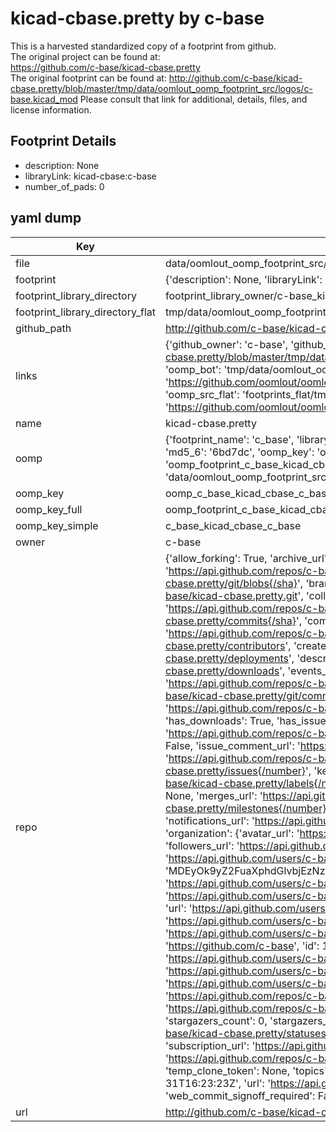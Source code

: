 # kicad-cbase.pretty by c-base  
This is a harvested standardized copy of a footprint from github.  
The original project can be found at:  
https://github.com/c-base/kicad-cbase.pretty  
The original footprint can be found at:
http://github.com/c-base/kicad-cbase.pretty/blob/master/tmp/data/oomlout_oomp_footprint_src/logos/c-base.kicad_mod
Please consult that link for additional, details, files, and license information.  
## Footprint Details
* description: None  
* libraryLink: kicad-cbase:c-base  
* number_of_pads: 0  
## yaml dump  
| Key | Value |  
| --- | --- |  
| file | data/oomlout_oomp_footprint_src/kicad-cbase.pretty/logos/c-base.kicad_mod |  
| footprint | {'description': None, 'libraryLink': 'kicad-cbase:c-base', 'number_of_pads': 0} |  
| footprint_library_directory | footprint_library_owner/c-base_kicad-cbase.pretty |  
| footprint_library_directory_flat | tmp/data/oomlout_oomp_footprint_src/footprints_flat/c_base_kicad_cbase_c_base/working |  
| github_path | http://github.com/c-base/kicad-cbase.pretty/blob/master/tmp/data/oomlout_oomp_footprint_src/logos/c-base.kicad_mod |  
| links | {'github_owner': 'c-base', 'github_repo_name': 'kicad-cbase.pretty', 'github_src': 'http://github.com/c-base/kicad-cbase.pretty/blob/master/tmp/data/oomlout_oomp_footprint_src/logos/c-base.kicad_mod', 'github_src_repo': 'https://github.com/c-base/kicad-cbase.pretty', 'oomp_bot': 'tmp/data/oomlout_oomp_footprint_src/footprints/c_base_kicad_cbase_c_base/working', 'oomp_bot_github': 'https://github.com/oomlout/oomlout_oomp_footprint_bot/tree/main/tmp/data/oomlout_oomp_footprint_src/footprints/c_base_kicad_cbase_c_base/working', 'oomp_src_flat': 'footprints_flat/tmp/data/oomlout_oomp_footprint_src/footprints_flat/c_base_kicad_cbase_c_base/working', 'oomp_src_flat_github': 'https://github.com/oomlout/oomlout_oomp_footprint_src/tree/main/tmp/data/oomlout_oomp_footprint_src/footprints_flat/c_base_kicad_cbase_c_base/working'} |  
| name | kicad-cbase.pretty |  
| oomp | {'footprint_name': 'c_base', 'library_name': 'kicad_cbase', 'md5': '6bd7dcea57df6901e63e0ea6275c1583', 'md5_10': '6bd7dcea57', 'md5_5': '6bd7d', 'md5_6': '6bd7dc', 'oomp_key': 'oomp_c_base_kicad_cbase_c_base', 'oomp_key_extra': 'oomp_footprint_c_base_kicad_cbase_c_base', 'oomp_key_full': 'oomp_footprint_c_base_kicad_cbase_c_base_6bd7dc', 'oomp_key_simple': 'c_base_kicad_cbase_c_base', 'original_filename': 'data/oomlout_oomp_footprint_src/kicad-cbase.pretty/logos/c-base.kicad_mod', 'owner_name': 'c_base'} |  
| oomp_key | oomp_c_base_kicad_cbase_c_base |  
| oomp_key_full | oomp_footprint_c_base_kicad_cbase_c_base |  
| oomp_key_simple | c_base_kicad_cbase_c_base |  
| owner | c-base |  
| repo | {'allow_forking': True, 'archive_url': 'https://api.github.com/repos/c-base/kicad-cbase.pretty/{archive_format}{/ref}', 'archived': False, 'assignees_url': 'https://api.github.com/repos/c-base/kicad-cbase.pretty/assignees{/user}', 'blobs_url': 'https://api.github.com/repos/c-base/kicad-cbase.pretty/git/blobs{/sha}', 'branches_url': 'https://api.github.com/repos/c-base/kicad-cbase.pretty/branches{/branch}', 'clone_url': 'https://github.com/c-base/kicad-cbase.pretty.git', 'collaborators_url': 'https://api.github.com/repos/c-base/kicad-cbase.pretty/collaborators{/collaborator}', 'comments_url': 'https://api.github.com/repos/c-base/kicad-cbase.pretty/comments{/number}', 'commits_url': 'https://api.github.com/repos/c-base/kicad-cbase.pretty/commits{/sha}', 'compare_url': 'https://api.github.com/repos/c-base/kicad-cbase.pretty/compare/{base}...{head}', 'contents_url': 'https://api.github.com/repos/c-base/kicad-cbase.pretty/contents/{+path}', 'contributors_url': 'https://api.github.com/repos/c-base/kicad-cbase.pretty/contributors', 'created_at': '2016-01-31T16:23:23Z', 'default_branch': 'master', 'deployments_url': 'https://api.github.com/repos/c-base/kicad-cbase.pretty/deployments', 'description': 'c-base KiCAD library', 'disabled': False, 'downloads_url': 'https://api.github.com/repos/c-base/kicad-cbase.pretty/downloads', 'events_url': 'https://api.github.com/repos/c-base/kicad-cbase.pretty/events', 'fork': False, 'forks': 0, 'forks_count': 0, 'forks_url': 'https://api.github.com/repos/c-base/kicad-cbase.pretty/forks', 'full_name': 'c-base/kicad-cbase.pretty', 'git_commits_url': 'https://api.github.com/repos/c-base/kicad-cbase.pretty/git/commits{/sha}', 'git_refs_url': 'https://api.github.com/repos/c-base/kicad-cbase.pretty/git/refs{/sha}', 'git_tags_url': 'https://api.github.com/repos/c-base/kicad-cbase.pretty/git/tags{/sha}', 'git_url': 'git://github.com/c-base/kicad-cbase.pretty.git', 'has_discussions': False, 'has_downloads': True, 'has_issues': True, 'has_pages': False, 'has_projects': True, 'has_wiki': True, 'homepage': None, 'hooks_url': 'https://api.github.com/repos/c-base/kicad-cbase.pretty/hooks', 'html_url': 'https://github.com/c-base/kicad-cbase.pretty', 'id': 50783291, 'is_template': False, 'issue_comment_url': 'https://api.github.com/repos/c-base/kicad-cbase.pretty/issues/comments{/number}', 'issue_events_url': 'https://api.github.com/repos/c-base/kicad-cbase.pretty/issues/events{/number}', 'issues_url': 'https://api.github.com/repos/c-base/kicad-cbase.pretty/issues{/number}', 'keys_url': 'https://api.github.com/repos/c-base/kicad-cbase.pretty/keys{/key_id}', 'labels_url': 'https://api.github.com/repos/c-base/kicad-cbase.pretty/labels{/name}', 'language': None, 'languages_url': 'https://api.github.com/repos/c-base/kicad-cbase.pretty/languages', 'license': None, 'merges_url': 'https://api.github.com/repos/c-base/kicad-cbase.pretty/merges', 'milestones_url': 'https://api.github.com/repos/c-base/kicad-cbase.pretty/milestones{/number}', 'mirror_url': None, 'name': 'kicad-cbase.pretty', 'network_count': 0, 'node_id': 'MDEwOlJlcG9zaXRvcnk1MDc4MzI5MQ==', 'notifications_url': 'https://api.github.com/repos/c-base/kicad-cbase.pretty/notifications{?since,all,participating}', 'open_issues': 0, 'open_issues_count': 0, 'organization': {'avatar_url': 'https://avatars.githubusercontent.com/u/1377625?v=4', 'events_url': 'https://api.github.com/users/c-base/events{/privacy}', 'followers_url': 'https://api.github.com/users/c-base/followers', 'following_url': 'https://api.github.com/users/c-base/following{/other_user}', 'gists_url': 'https://api.github.com/users/c-base/gists{/gist_id}', 'gravatar_id': '', 'html_url': 'https://github.com/c-base', 'id': 1377625, 'login': 'c-base', 'node_id': 'MDEyOk9yZ2FuaXphdGlvbjEzNzc2MjU=', 'organizations_url': 'https://api.github.com/users/c-base/orgs', 'received_events_url': 'https://api.github.com/users/c-base/received_events', 'repos_url': 'https://api.github.com/users/c-base/repos', 'site_admin': False, 'starred_url': 'https://api.github.com/users/c-base/starred{/owner}{/repo}', 'subscriptions_url': 'https://api.github.com/users/c-base/subscriptions', 'type': 'Organization', 'url': 'https://api.github.com/users/c-base'}, 'owner': {'avatar_url': 'https://avatars.githubusercontent.com/u/1377625?v=4', 'events_url': 'https://api.github.com/users/c-base/events{/privacy}', 'followers_url': 'https://api.github.com/users/c-base/followers', 'following_url': 'https://api.github.com/users/c-base/following{/other_user}', 'gists_url': 'https://api.github.com/users/c-base/gists{/gist_id}', 'gravatar_id': '', 'html_url': 'https://github.com/c-base', 'id': 1377625, 'login': 'c-base', 'node_id': 'MDEyOk9yZ2FuaXphdGlvbjEzNzc2MjU=', 'organizations_url': 'https://api.github.com/users/c-base/orgs', 'received_events_url': 'https://api.github.com/users/c-base/received_events', 'repos_url': 'https://api.github.com/users/c-base/repos', 'site_admin': False, 'starred_url': 'https://api.github.com/users/c-base/starred{/owner}{/repo}', 'subscriptions_url': 'https://api.github.com/users/c-base/subscriptions', 'type': 'Organization', 'url': 'https://api.github.com/users/c-base'}, 'private': False, 'pulls_url': 'https://api.github.com/repos/c-base/kicad-cbase.pretty/pulls{/number}', 'pushed_at': '2016-03-26T21:49:13Z', 'releases_url': 'https://api.github.com/repos/c-base/kicad-cbase.pretty/releases{/id}', 'size': 37, 'ssh_url': 'git@github.com:c-base/kicad-cbase.pretty.git', 'stargazers_count': 0, 'stargazers_url': 'https://api.github.com/repos/c-base/kicad-cbase.pretty/stargazers', 'statuses_url': 'https://api.github.com/repos/c-base/kicad-cbase.pretty/statuses/{sha}', 'subscribers_count': 13, 'subscribers_url': 'https://api.github.com/repos/c-base/kicad-cbase.pretty/subscribers', 'subscription_url': 'https://api.github.com/repos/c-base/kicad-cbase.pretty/subscription', 'svn_url': 'https://github.com/c-base/kicad-cbase.pretty', 'tags_url': 'https://api.github.com/repos/c-base/kicad-cbase.pretty/tags', 'teams_url': 'https://api.github.com/repos/c-base/kicad-cbase.pretty/teams', 'temp_clone_token': None, 'topics': [], 'trees_url': 'https://api.github.com/repos/c-base/kicad-cbase.pretty/git/trees{/sha}', 'updated_at': '2016-01-31T16:23:23Z', 'url': 'https://api.github.com/repos/c-base/kicad-cbase.pretty', 'visibility': 'public', 'watchers': 0, 'watchers_count': 0, 'web_commit_signoff_required': False} |  
| url | http://github.com/c-base/kicad-cbase.pretty |  

